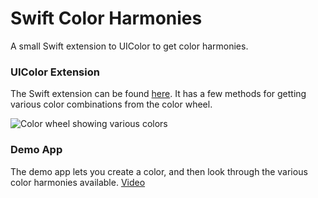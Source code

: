 # Swift Color Harmonies
A small Swift extension to UIColor to get color harmonies.

### UIColor Extension

The Swift extension can be found [here](#). It has a few methods for getting various color combinations from the color wheel. 

![Color wheel showing various colors](https://i.pinimg.com/564x/a8/55/66/a855660d9938259fda3e8e19cbd642f9--colour-wheel-color-blocking.jpg)


### Demo App
The demo app lets you create a color, and then look through the various color harmonies available. [Video](https://video.twimg.com/tweet_video/DYD0hyxU0AA3zZO.mp4)
